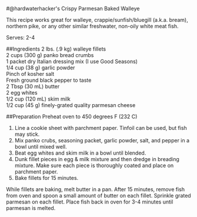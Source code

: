 #@hardwaterhacker's Crispy Parmesan Baked Walleye

This recipe works great for walleye, crappie/sunfish/bluegill (a.k.a. bream), northern pike, or any other similar freshwater, non-oily white meat fish.

Serves: 2-4

##Ingredients
2 lbs. (.9 kg) walleye fillets<br>
2 cups (300 g) panko bread crumbs<br>
1 packet dry Italian dressing mix (I use Good Seasons)<br>
1/4 cup (38 g) garlic powder<br>
Pinch of kosher salt<br>
Fresh ground black pepper to taste<br>
2 Tbsp (30 mL) butter<br>
2 egg whites<br>
1/2 cup (120 mL) skim milk<br>
1/2 cup (45 g) finely-grated quality parmesan cheese<br>

##Preparation
Preheat oven to 450 degrees F (232 C)

1. Line a cookie sheet with parchment paper.  Tinfoil can be used, but fish may stick.
2. Mix panko crubs, seasoning packet, garlic powder, salt, and pepper in a bowl until mixed well.
3. Beat egg whites and skim milk in a bowl until blended.
4. Dunk fillet pieces in egg & milk mixture and then dredge in breading mixture.  Make sure each piece is thoroughly coated and place on parchment paper.
5. Bake fillets for 15 minutes.

While fillets are baking, melt butter in a pan.  After 15 minutes, remove fish from oven and spoon a small amount of butter on each fillet.  Sprinkle grated parmesan on each fillet.  Place fish back in oven for 3-4 minutes until parmesan is melted.
